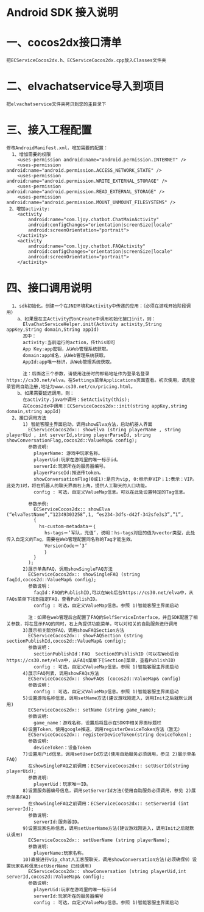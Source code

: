 # Android SDK 接入说明
# 一、cocos2dx接口清单
    把ECServiceCocos2dx.h、ECServiceCocos2dx.cpp放入Classes文件夹
# 二、elvachatservice导入到项目
    把elvachatservice文件夹拷贝到您的主目录下
# 三、接入工程配置
    修改AndroidManifest.xml，增加需要的配置：
      1、增加需要的权限
        <uses-permission android:name="android.permission.INTERNET" />
        <uses-permission android:name="android.permission.ACCESS_NETWORK_STATE" />
        <uses-permission android:name="android.permission.WRITE_EXTERNAL_STORAGE" />
        <uses-permission android:name="android.permission.READ_EXTERNAL_STORAGE" />
        <uses-permission android:name="android.permission.MOUNT_UNMOUNT_FILESYSTEMS" />
     2、增加activity:
        <activity
            android:name="com.ljoy.chatbot.ChatMainActivity"
            android:configChanges="orientation|screenSize|locale"
            android:screenOrientation="portrait">
        </activity>
        <activity
            android:name="com.ljoy.chatbot.FAQActivity"
            android:configChanges="orientation|screenSize|locale"
            android:screenOrientation="portrait">
        </activity>
# 四、接口调用说明
      1、sdk初始化。创建一个在JNI环境和Activity中传递的应用：（必须在游戏开始阶段调用）
        a、如果是在主Activity的onCreate中调用初始化接口init，则：
          ElvaChatServiceHelper.init(Activity activity,String appKey,String domain,String appId)
          其中：
          activity:当前运行的action，传this即可
          App Key:app密钥，从Web管理系统获取。
          domain:app域名，从Web管理系统获取。
          AppId:app唯一标识，从Web管理系统获取。
          
          注：后面这三个参数，请使用注册时的邮箱地址作为登录名登录https://cs30.net/elva。在Settings菜单Applications页面查看。初次使用，请先登录官网自助注册,地址为www.cs30.net/cn/pricing.html。
        b、如果需要延迟调用，则：
          在activity.java中调用：SetActivity(this);
          在Cocos2dx中调用：ECServiceCocos2dx::init(string appKey,string domain,string appId)
      2、接口调用方法
          1) 智能客服主界面启动，调用showElva方法，启动机器人界面
            ECServiceCocos2dx:: showElva (string playerName , string playerUid , int serverId,string playerParseId, string showConversationFlag,cocos2d::ValueMap& config);
            参数说明:
              playerName: 游戏中玩家名称。
              playerUid:玩家在游戏里的唯一标示id。
              serverId:玩家所在的服务器编号。
              playerParseId:推送传token。
              showConversationFlag(0或1):是否为vip, 0:标示非VIP；1:表示：VIP。此处为1时，将在机器人的聊天界面右上角，提供人工聊天的入口功能。
              config : 可选，自定义ValueMap信息。可以在此处设置特定的Tag信息。
            		
            参数示例:
              ECServiceCocos2dx:: showElva (“elvaTestName”,“12349303258”,1, “es234-3dfs-d42f-342sfe3s3”,”1”,
              { 
                hs-custom-metadata＝｛
                  hs-tags＝’军队，充值’，说明：hs-tags对应的值为vector类型，此处传入自定义的Tag，需要在Web管理配置同名称的Tag才能生效。
                  VersionCode＝’3’
            	  ｝
              }
            );
          2)展示单条FAQ，调用showSingleFAQ方法
            ECServiceCocos2dx:: showSingleFAQ (string faqId,cocos2d::ValueMap& config);
            参数说明：
              faqId：FAQ的PublishID,可以在Web后台https://cs30.net/elva中，从FAQs菜单下找到指定FAQ，查看PublishID。
              config : 可选，自定义ValueMap信息。参照 1)智能客服主界面启动
              
            注：如果在web管理后台配置了FAQ的SelfServiceInterface，并且SDK配置了相关参数，将在显示FAQ的同时，右上角提供功能菜单，可以对相关的自助服务进行调用
          3)展示相关部分FAQ，调用showFAQSection方法
            ECServiceCocos2dx:: showFAQSection (string sectionPublishId,cocos2d::ValueMap& config);
            参数说明：
              sectionPublishId：FAQ  Section的PublishID（可以在Web后台https://cs30.net/elva中，从FAQs菜单下[Section]菜单，查看PublishID）
              config : 可选，自定义ValueMap信息。参照 1)智能客服主界面启动
          4)展示FAQ列表，调用showFAQs方法
            ECServiceCocos2dx:: showFAQs (cocos2d::ValueMap& config)
            参数说明：
              config : 可选，自定义ValueMap信息。参照 1)智能客服主界面启动
          5)设置游戏名称信息，调用setName方法(建议游戏刚进入，调用Init之后就默认调用)
            ECServiceCocos2dx:: setName (string game_name);
            参数说明:
              game_name：游戏名称，设置后将显示在SDK中相关界面标题栏
          6)设置Token，使用google推送，调用registerDeviceToken方法（暂无）
            ECServiceCocos2dx:: registerDeviceToken(string deviceToken);
            参数说明:
              deviceToken：设备Token
          7)设置用户id信息，调用setUserId方法(使用自助服务必须调用，参见 2)展示单条FAQ)
            在showSingleFAQ之前调用：ECServiceCocos2dx:: setUserId(string playerUid);
            参数说明:
              playerUid：玩家唯一ID。
          8)设置服务器编号信息，调用setServerId方法(使用自助服务必须调用，参见 2)展示单条FAQ)
            在showSingleFAQ之前调用：ECServiceCocos2dx:: setServerId (int serverId);
            参数说明:
              serverId:服务器ID。
          9)设置玩家名称信息，调用setUserName方法(建议游戏刚进入，调用Init之后就默认调用)
            ECServiceCocos2dx:: setUserName (string playerName);
            参数说明:
              playerName:玩家名称。
          10)直接进行vip_chat人工客服聊天，调用showConversation方法(必须确保9）设置玩家名称信息setUserName 已经调用)
            ECServiceCocos2dx:: showConversation (string playerUid,int serverId,cocos2d::ValueMap& config);
            参数说明:
              playerUid:玩家在游戏里的唯一标示id
              serverId:玩家所在的服务器编号
              config : 可选，自定义ValueMap信息。参照 1)智能客服主界面启动
